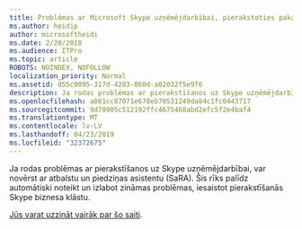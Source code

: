 ```yaml
---
title: Problēmas ar Microsoft Skype uzņēmējdarbībai, pierakstoties pakalpojumā Office 365
ms.author: heidip
author: microsoftheidi
ms.date: 2/20/2018
ms.audience: ITPro
ms.topic: article
ROBOTS: NOINDEX, NOFOLLOW
localization_priority: Normal
ms.assetid: d55c9095-317d-4283-860d-a82032f5e9f6
description: Ja rodas problēmas ar pierakstīšanos uz Skype uzņēmējdarbībai, var novērst ar atbalstu un piedziņas asistentu (SaRA). Šis rīks palīdz automātiski noteikt un izlabot zināmas problēmas, iesaistot pierakstīšanās Skype biznesa klāstu.
ms.openlocfilehash: a081cc87071e678eb70531249da84c1fc0443717
ms.sourcegitcommit: 9d78905c512192ffc4675468abd2efc5f2e4baf4
ms.translationtype: MT
ms.contentlocale: lv-LV
ms.lasthandoff: 04/23/2019
ms.locfileid: "32372675"
---
```

Ja rodas problēmas ar pierakstīšanos uz Skype uzņēmējdarbībai, var novērst ar atbalstu un piedziņas asistentu (SaRA). Šis rīks palīdz automātiski noteikt un izlabot zināmas problēmas, iesaistot pierakstīšanās Skype biznesa klāstu.
  
[Jūs varat uzzināt vairāk par šo saiti](https://support.microsoft.com/help/4087361/troubleshooting-office-365-issues-signing-in-to-skype-for-business).
  

